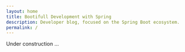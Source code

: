 ```yaml
---
layout: home
title: Bootifull Development with Spring
description: Developer blog, focused on the Spring Boot ecosystem. 
permalink: /
---
```


Under construction ...
